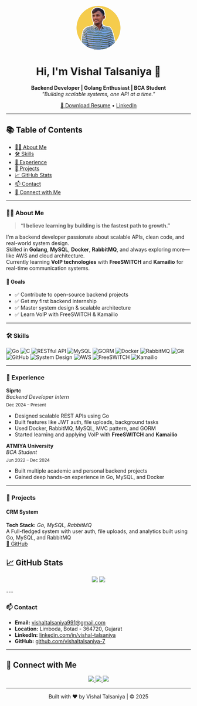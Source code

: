 <!-- Profile Header -->
<p align="center">
  <img src="assets/vishal.jpeg" width="120" style="border-radius:50%" alt="Vishal Talsaniya"/>
</p>
<h1 align="center">Hi, I'm Vishal Talsaniya 👋</h1>
<p align="center">
  <b>Backend Developer | Golang Enthusiast | BCA Student</b><br>
  <i>"Building scalable systems, one API at a time."</i>
</p>
<p align="center">
  <a href="assets/Vishal Talsaniy_Backend_resume.pdf">📄 Download Resume</a> •
  <a href="https://linkedin.com/in/vishaltalsaniya" target="_blank">LinkedIn</a>
</p>

---

## 📚 Table of Contents

- [👨‍💻 About Me](#-about-me)
- [🛠️ Skills](#️-skills)
- [🏢 Experience](#-experience)
- [🚀 Projects](#-projects)
- [📈 GitHub Stats](#-github-stats)
- [📫 Contact](#-contact)
- [🔗 Connect with Me](#-connect-with-me)

---

### 👨‍💻 About Me

> **“I believe learning by building is the fastest path to growth.”**

I'm a backend developer passionate about scalable APIs, clean code, and real-world system design.  
Skilled in **Golang**, **MySQL**, **Docker**, **RabbitMQ**, and always exploring more—like AWS and cloud architecture.  
Currently learning **VoIP technologies** with **FreeSWITCH** and **Kamailio** for real-time communication systems.

#### 🎯 Goals
- ✅ Contribute to open-source backend projects  
- ✅ Get my first backend internship  
- ✅ Master system design & scalable architecture  
- ✅ Learn VoIP with FreeSWITCH & Kamailio

---

### 🛠️ Skills

![Go](https://img.shields.io/badge/-Go-00ADD8?logo=go&logoColor=white)
![C](https://img.shields.io/badge/-C-00599C?logo=c&logoColor=white)
![RESTful API](https://img.shields.io/badge/-REST%20API-6DB33F?logo=api&logoColor=white)
![MySQL](https://img.shields.io/badge/-MySQL-4479A1?logo=mysql&logoColor=white)
![GORM](https://img.shields.io/badge/-GORM-FF7043?logo=go&logoColor=white)
![Docker](https://img.shields.io/badge/-Docker-2496ED?logo=docker&logoColor=white)
![RabbitMQ](https://img.shields.io/badge/-RabbitMQ-FF6600?logo=rabbitmq&logoColor=white)
![Git](https://img.shields.io/badge/-Git-F05032?logo=git&logoColor=white)
![GitHub](https://img.shields.io/badge/-GitHub-181717?logo=github&logoColor=white)
![System Design](https://img.shields.io/badge/-System%20Design-grey)
![AWS](https://img.shields.io/badge/-AWS-232F3E?logo=amazon-aws&logoColor=white)
![FreeSWITCH](https://img.shields.io/badge/-FreeSWITCH-35495E?logo=freenas&logoColor=white)
![Kamailio](https://img.shields.io/badge/-Kamailio-005571?logo=linphone&logoColor=white)

---

### 🏢 Experience

**Siprtc**  
*Backend Developer Intern*  
<sub>Dec 2024 – Present</sub>
- Designed scalable REST APIs using Go
- Built features like JWT auth, file uploads, background tasks
- Used Docker, RabbitMQ, MySQL, MVC pattern, and GORM
- Started learning and applying VoIP with **FreeSWITCH** and **Kamailio**

**ATMIYA University**  
*BCA Student*  
<sub>Jun 2022 – Dec 2024</sub>
- Built multiple academic and personal backend projects
- Gained deep hands-on experience in Go, MySQL, and Docker

---

### 🚀 Projects

#### CRM System
**Tech Stack:** *Go, MySQL, RabbitMQ*  
A Full-fledged system with user auth, file uploads, and analytics built using Go, MySQL, and RabbitMQ  
[🔗 GitHub](https://github.com/Vishaltalsaniya-7)


## 📈 GitHub Stats


<p align="center">
  <img src="https://github-readme-stats.vercel.app/api?username=Vishaltalsaniya-7&show_icons=true&theme=react&hide_border=true" width="47%"/>
  <img src="https://github-readme-streak-stats.herokuapp.com/?user=Vishaltalsaniya-7&theme=react&hide_border=true" width="47%"/>
</p>
---

### 📫 Contact

- **Email:** [vishaltalsaniya991@gmail.com](mailto:vishaltalsaniya991@gmail.com)  
- **Location:** Limboda, Botad - 364720, Gujarat  
- **LinkedIn:** [linkedin.com/in/vishal-talsaniya](https://linkedin.com/in/vishal-talsaniya)  
- **GitHub:** [github.com/vishaltalsaniya-7](https://github.com/vishaltalsaniya-7)

---


## 🔗 Connect with Me

<p align="center">
  <a href="https://linkedin.com/in/vishal-talsaniya" target="_blank">
    <img src="https://img.shields.io/badge/LinkedIn-0077B5?style=for-the-badge&logo=linkedin&logoColor=white"/>
  </a>
  <a href="mailto:vishaltalsaniya991@gmail.com">
    <img src="https://img.shields.io/badge/Gmail-D14836?style=for-the-badge&logo=gmail&logoColor=white"/>
  </a>
  <a href="https://github.com/Vishaltalsaniya-7" target="_blank">
    <img src="https://img.shields.io/badge/GitHub-181717?style=for-the-badge&logo=github&logoColor=white"/>
  </a>
</p>

---

<p align="center">
  Built with ❤️ by Vishal Talsaniya | © 2025
</p>
